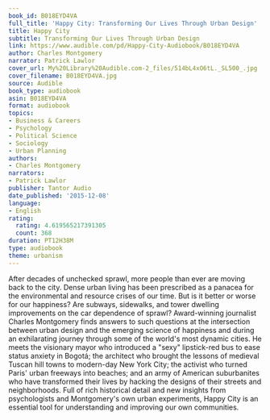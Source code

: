 ```yaml
---
book_id: B018EYD4VA
full_title: 'Happy City: Transforming Our Lives Through Urban Design'
title: Happy City
subtitle: Transforming Our Lives Through Urban Design
link: https://www.audible.com/pd/Happy-City-Audiobook/B018EYD4VA
author: Charles Montgomery
narrator: Patrick Lawlor
cover_url: My%20Library%20Audible.com-2_files/514bL4xO6tL._SL500_.jpg
cover_filename: B018EYD4VA.jpg
source: Audible
book_type: audiobook
asin: B018EYD4VA
format: audiobook
topics:
- Business & Careers
- Psychology
- Political Science
- Sociology
- Urban Planning
authors:
- Charles Montgomery
narrators:
- Patrick Lawlor
publisher: Tantor Audio
date_published: '2015-12-08'
language:
- English
rating:
  rating: 4.619565217391305
  count: 368
duration: PT12H38M
type: audiobook
theme: urbanism
---
```

After decades of unchecked sprawl, more people than ever are moving back to the city. Dense urban living has been prescribed as a panacea for the environmental and resource crises of our time. But is it better or worse for our happiness? Are subways, sidewalks, and tower dwelling improvements on the car dependence of sprawl?
Award-winning journalist Charles Montgomery finds answers to such questions at the intersection between urban design and the emerging science of happiness and during an exhilarating journey through some of the world's most dynamic cities. He meets the visionary mayor who introduced a "sexy" lipstick-red bus to ease status anxiety in Bogotá; the architect who brought the lessons of medieval Tuscan hill towns to modern-day New York City; the activist who turned Paris' urban freeways into beaches; and an army of American suburbanites who have transformed their lives by hacking the designs of their streets and neighborhoods. Full of rich historical detail and new insights from psychologists and Montgomery's own urban experiments, Happy City is an essential tool for understanding and improving our own communities.

